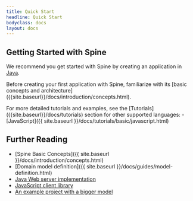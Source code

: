 ```yaml
---
title: Quick Start
headline: Quick Start
bodyclass: docs
layout: docs
---
```

<h2 class="top">Getting Started with Spine</h2>

We recommend you get started with Spine by creating an application in [Java](java.html).
<p class="note">Before creating your first application with Spine, familiarize with its 
[basic concepts and architecture]({{site.baseurl}}/docs/introduction/concepts.html).</p>
For more detailed tutorials and examples, see the [Tutorials]({{site.baseurl}}/docs/tutorials) 
section for other supported languages:
 - [JavaScript]({{ site.baseurl }}/docs/tutorials/basic/javascript.html)

## Further Reading
  * [Spine Basic Concepts]({{ site.baseurl }}/docs/introduction/concepts.html)
  * [Domain model definition]({{ site.baseurl }}/docs/guides/model-definition.html)
  * [Java Web server implementation](https://github.com/SpineEventEngine/web)
  * [JavaScript client library](https://www.npmjs.com/package/spine-web)
  * [An example project with a bigger model](https://github.com/SpineEventEngine/todo-list)
